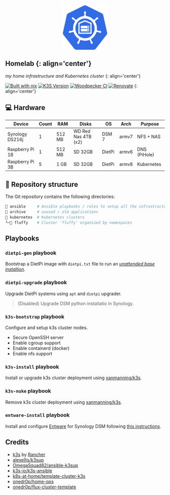 <div align="center">
<img src=img/logo.png align="center" width="144px" height="144px"/>
</div>

## Homelab {: align='center'}
_my home infrastructure and Kubernetes cluster_
{: align='center'}

[![Built with nix][NIX-badge]][NIX-link]
[![K3S Version][K3S-badge]][K3S-link]
[![Woodpecker CI][woodpecker-badge]][woodpecker-link]
[![Renovate][renovate-badge]][renovate-link]
{: align='center'}


  [NIX-badge]: https://img.shields.io/badge/nix-blue.svg?logo=nixos&labelColor=73C3D5
  [NIX-link]: https://builtwithnix.org
  [K3S-badge]: https://img.shields.io/badge/v1.31-blue?&logo=k3s&logoColor=white
  [K3S-link]: https://k3s.io
  [woodpecker-badge]: https://ci.codeberg.org/api/badges/13013/status.svg
  [woodpecker-link]: https://ci.codeberg.org/repos/13013
  [renovate-badge]: https://img.shields.io/badge/passing-blue?logo=renovatebot
  [renovate-link]: https://developer.mend.io/[platform]/JesusMtnez/homelab

## 💻 Hardware

| Device           | Count | RAM    | Disks               | OS     | Arch  | Purpose      |
| ---------------- | ----- | ------ | ------------------- | ------ | ----- | ------------ |
| Synology DS216j  | 1     | 512 MB | WD Red Nas 4TB (x2) | DSM 7  | armv7 | NFS + NAS    |
| Raspberry Pi 1B  | 1     | 512 MB | SD 32GB             | DietPi | armv6 | DNS (PiHole) |
| Raspberry Pi 3B  | 5     | 1 GB   | SD 32GB             | DietPi | armv8 | Kubernetes   |

## 📂 Repository structure

The Git repository contains the following directories:

```sh
📁 ansible     # Ansible playbooks / roles to setup all the infrastructure
📁 archive     # unused / old applications
📁 kubernetes  # Kubernetes clusters
└─📁 fluffy    # Cluster 'fluffy' organized by namespaces
```

## Playbooks

### `dietpi-gen` playbook

Bootstrap a DietPi image with `dietpi.txt` file to run an [_unattended base installion_][dietpi-unattended].

  [dietpi-unattended]: https://dietpi.com/docs/usage/#how-to-do-an-automatic-base-installation-at-first-boot-dietpi-automation

### `dietpi-upgrade` playbook

Upgrade DietPi systems using `apt` and `dietpi` upgrader.

> (Disabled) Upgrade DSM python installatio in Synology.

### `k3s-bootstrap` playbook

Configure and setup k3s cluster nodes.

- Secure OpenSSH server
- Enable cgroup support
- Enable containerd (docker)
- Enable nfs support

### `k3s-install` playbook

Install or upgrade k3s cluster deployment using [xanmanning/k3s][xanmanning/k3s].

  [xanmanning/k3s]: https://galaxy.ansible.com/ui/standalone/roles/xanmanning/k3s/

### `k3s-nuke` playbook

Remove k3s cluster deployment using [xanmanning/k3s][xanmanning/k3s].

  [xanmanning/k3s]: https://galaxy.ansible.com/ui/standalone/roles/xanmanning/k3s/

### `entware-install` playbook

Install and configure [Entware][entware] for Synology DSM following [this instructions][entware-dsm].

  [entware]: https://github.com/Entware/Entware/
  [entware-dsm]: https://github.com/Entware/Entware/wiki/Install-on-Synology-NAS

## Credits

- [k3s](https://k3s.io) by [Rancher](https://rancher.com/)
- [alexellis/k3sup](https://github.com/alexellis/k3sup)
- [OmegaSquad82/ansible-k3sup](https://github.com/OmegaSquad82/ansible-k3sup)
- [k3s-io/k3s-ansible](https://github.com/k3s-io/k3s-ansible)
- [k8s-at-home/template-cluster-k3s](https://github.com/k8s-at-home/template-cluster-k3s/)
- [onedr0p/home-ops](https://github.com/onedr0p/home-ops)
- [onedr0p/flux-cluster-template](https://github.com/onedr0p/flux-cluster-template)
